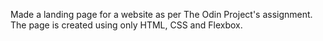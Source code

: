Made a landing page for a website as per The Odin Project's assignment. The page is created using only HTML, CSS and Flexbox.